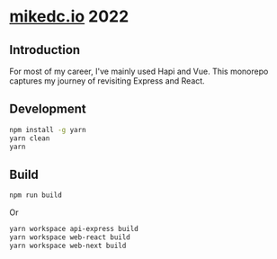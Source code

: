 # [mikedc.io](https://mikedc.io/) 2022

## Introduction

For most of my career, I've mainly used Hapi and Vue. This monorepo captures my journey of revisiting Express and React. 

## Development

```sh
npm install -g yarn
yarn clean
yarn
```

## Build

```sh
npm run build
```

Or

```sh
yarn workspace api-express build
yarn workspace web-react build
yarn workspace web-next build
```